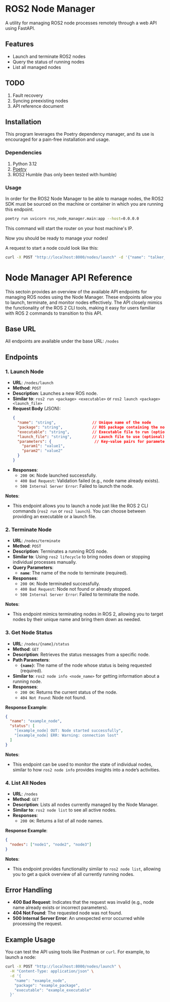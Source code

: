 # ROS2 Node Manager

A utility for managing ROS2 node processes remotely through a web API using FastAPI.

## Features

- Launch and terminate ROS2 nodes
- Query the status of running nodes
- List all managed nodes

## TODO
1. Fault recovery
2. Syncing preexisting nodes
3. API reference document

## Installation

This program leverages the Poetry dependency manager, and its use is encouraged for a pain-free installation and usage.

### Dependencies

1. Python 3.12
2. [Poetry](https://python-poetry.org/docs/#installing-with-the-official-installer)
3. ROS2 Humble (has only been tested with humble)

### Usage

In order for the ROS2 Node Manager to be able to manage nodes, the ROS2 SDK must be sourced on the machine or container in which you are running this endpoint.

```bash
poetry run uvicorn ros_node_manager.main:app --host=0.0.0.0
```

This command will start the router on your host machine's IP.

Now you should be ready to manage your nodes!

A request to start a node could look like this:
```bash
curl -X POST "http://localhost:8000/nodes/launch" -d '{"name": "talker_node_example", "package": "demo_nodes_cpp", "executable": "talker"}' -H "Content-Type: application/json"
```

# Node Manager API Reference

This sectoin provides an overview of the available API endpoints for managing ROS nodes using the Node Manager. These endpoints allow you to launch, terminate, and monitor nodes effectively. The API closely mimics the functionality of the ROS 2 CLI tools, making it easy for users familiar with ROS 2 commands to transition to this API.

## Base URL

All endpoints are available under the base URL: `/nodes`

## Endpoints

### 1. Launch Node

- **URL**: `/nodes/launch`
- **Method**: `POST`
- **Description**: Launches a new ROS node.
- **Similar to**: `ros2 run <package> <executable>` or `ros2 launch <package> <launch_file>`
- **Request Body** (JSON):
  ```json
  {
    "name": "string",                // Unique name of the node
    "package": "string",             // ROS package containing the node
    "executable": "string",          // Executable file to run (optional)
    "launch_file": "string",         // Launch file to use (optional)
    "parameters": {                   // Key-value pairs for parameters (optional)
      "param1": "value1",
      "param2": "value2"
    }
  }
  ```
- **Responses**:
  - `200 OK`: Node launched successfully.
  - `400 Bad Request`: Validation failed (e.g., node name already exists).
  - `500 Internal Server Error`: Failed to launch the node.

**Notes**:
- This endpoint allows you to launch a node just like the ROS 2 CLI commands (`ros2 run` or `ros2 launch`). You can choose between providing an executable or a launch file.

### 2. Terminate Node

- **URL**: `/nodes/terminate`
- **Method**: `POST`
- **Description**: Terminates a running ROS node.
- **Similar to**: Using `ros2 lifecycle` to bring nodes down or stopping individual processes manually.
- **Query Parameters**:
  - **`name`**: The name of the node to terminate (required).
- **Responses**:
  - `200 OK`: Node terminated successfully.
  - `400 Bad Request`: Node not found or already stopped.
  - `500 Internal Server Error`: Failed to terminate the node.

**Notes**:
- This endpoint mimics terminating nodes in ROS 2, allowing you to target nodes by their unique name and bring them down as needed.

### 3. Get Node Status

- **URL**: `/nodes/{name}/status`
- **Method**: `GET`
- **Description**: Retrieves the status messages from a specific node.
- **Path Parameters**:
  - **`{name}`**: The name of the node whose status is being requested (required).
- **Similar to**: `ros2 node info <node_name>` for getting information about a running node.
- **Responses**:
  - `200 OK`: Returns the current status of the node.
  - `404 Not Found`: Node not found.

**Response Example**:
  ```json
  {
    "name": "example_node",
    "status": [
      "[example_node] OUT: Node started successfully",
      "[example_node] ERR: Warning: connection lost"
    ]
  }
  ```

**Notes**:
- This endpoint can be used to monitor the state of individual nodes, similar to how `ros2 node info` provides insights into a node’s activities.

### 4. List All Nodes

- **URL**: `/nodes`
- **Method**: `GET`
- **Description**: Lists all nodes currently managed by the Node Manager.
- **Similar to**: `ros2 node list` to see all active nodes.
- **Responses**:
  - `200 OK`: Returns a list of all node names.

**Response Example**:
  ```json
  {
    "nodes": ["node1", "node2", "node3"]
  }
  ```

**Notes**:
- This endpoint provides functionality similar to `ros2 node list`, allowing you to get a quick overview of all currently running nodes.

## Error Handling

- **400 Bad Request**: Indicates that the request was invalid (e.g., node name already exists or incorrect parameters).
- **404 Not Found**: The requested node was not found.
- **500 Internal Server Error**: An unexpected error occurred while processing the request.

## Example Usage

You can test the API using tools like Postman or `curl`. For example, to launch a node:

```bash
curl -X POST "http://localhost:8000/nodes/launch" \
  -H "Content-Type: application/json" \
  -d '{
    "name": "example_node",
    "package": "example_package",
    "executable": "example_executable"
  }'
```

